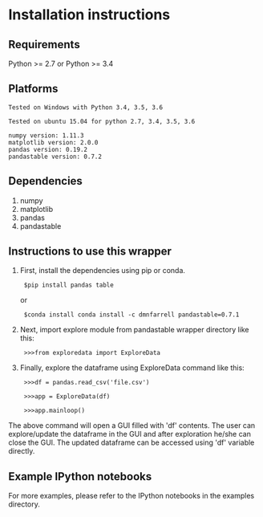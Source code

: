 # Installation instructions


## Requirements

Python >= 2.7 or Python >= 3.4

## Platforms

	Tested on Windows with Python 3.4, 3.5, 3.6
	
	Tested on ubuntu 15.04 for python 2.7, 3.4, 3.5, 3.6
	
	numpy version: 1.11.3
	matplotlib version: 2.0.0
	pandas version: 0.19.2
	pandastable version: 0.7.2

## Dependencies

1. numpy
2. matplotlib
3. pandas
4. pandastable


## Instructions to use this wrapper

1. First, install the dependencies using pip or conda.

		$pip install pandas table
	or

		$conda install conda install -c dmnfarrell pandastable=0.7.1
2. Next, import explore module from pandastable wrapper directory like this:

  		>>>from exploredata import ExploreData
  
3. Finally, explore the dataframe using ExploreData command like this:
  
  		>>>df = pandas.read_csv('file.csv')
  
  		>>>app = ExploreData(df)
		
		>>>app.mainloop()

The above command will open a GUI filled with 'df' contents. The user can 
explore/update the dataframe in the GUI and after exploration he/she can 
close the GUI. The updated dataframe can be accessed using 'df' variable
directly.



## Example IPython notebooks

For more examples, please refer to the IPython notebooks in the examples directory.

